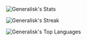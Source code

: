 ![Generalisk's Stats](https://github-readme-stats.vercel.app/api?username=Generalisk&include_orgs=true&theme=highcontrast&show_icons=true&hide_border=false&count_private=true)

![Generalisk's Streak](https://github-readme-streak-stats.herokuapp.com/?user=Generalisk&include_orgs=true&theme=highcontrast&hide_border=false&count_private=true)

![Generalisk's Top Languages](https://github-readme-stats.vercel.app/api/top-langs/?username=Generalisk&include_orgs=true&theme=highcontrast&show_icons=true&hide_border=false&layout=compact&count_private=true)
